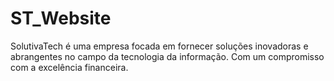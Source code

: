 # ST_Website
SolutivaTech é uma empresa focada em fornecer soluções inovadoras e abrangentes no campo da tecnologia da informação. Com um compromisso com a excelência financeira.
